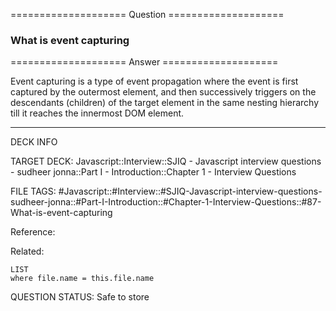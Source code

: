 ==================== Question ====================  

### What is event capturing  

==================== Answer ====================  

Event capturing is a type of event propagation where the event is first captured
by the outermost element, and then successively triggers on the descendants
(children) of the target element in the same nesting hierarchy till it reaches
the innermost DOM element.

---

DECK INFO

TARGET DECK: Javascript::Interview::SJIQ - Javascript interview questions -
sudheer jonna::Part I - Introduction::Chapter 1 - Interview Questions

FILE TAGS:
#Javascript::#Interview::#SJIQ-Javascript-interview-questions-sudheer-jonna::#Part-I-Introduction::#Chapter-1-Interview-Questions::#87-What-is-event-capturing

Reference:

Related:

```dataview
LIST
where file.name = this.file.name
```

QUESTION STATUS: Safe to store
